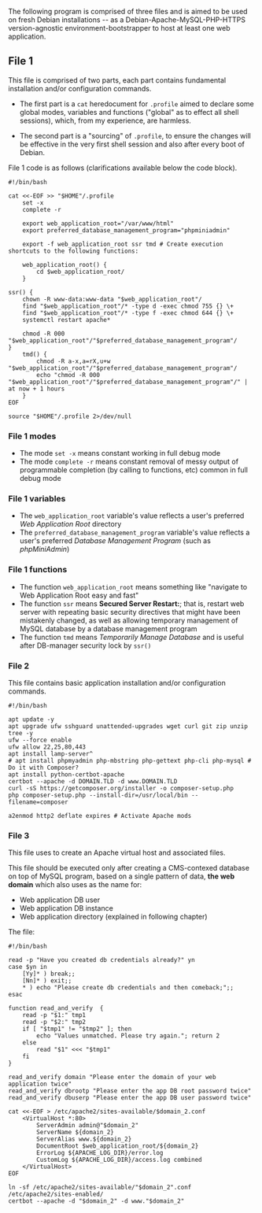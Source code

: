 The following program is comprised of three files and is aimed to be used on fresh Debian installations -- as a Debian-Apache-MySQL-PHP-HTTPS version-agnostic environment-bootstrapper to host at least one web application.

## File 1

This file is comprised of two parts, each part contains fundamental installation and/or configuration commands.

* The first part is a `cat` heredocument for `.profile` aimed to declare some global modes, variables and functions ("global" as to effect all shell sessions), which, from my experience, are harmless.

* The second part is a "sourcing" of `.profile`, to ensure the changes will be effective in the very first shell session and also after every boot of Debian.

File 1 code is as follows (clarifications available below the code block).

    #!/bin/bash
    
    cat <<-EOF >> "$HOME"/.profile
    	set -x
    	complete -r
    
    	export web_application_root="/var/www/html"
    	export preferred_database_management_program="phpminiadmin"
    
    	export -f web_application_root ssr tmd # Create execution shortcuts to the following functions:
    
    	web_application_root() {
    		cd $web_application_root/
    	}
    	
	ssr() {
		chown -R www-data:www-data "$web_application_root"/
		find "$web_application_root"/* -type d -exec chmod 755 {} \+
		find "$web_application_root"/* -type f -exec chmod 644 {} \+
		systemctl restart apache*
  
		chmod -R 000 "$web_application_root"/"$preferred_database_management_program"/
	}
    	tmd() {
    		chmod -R a-x,a=rX,u+w "$web_application_root"/"$preferred_database_management_program"/
    		echo "chmod -R 000 "$web_application_root"/"$preferred_database_management_program"/" | at now + 1 hours
    	}
    EOF
    
    source "$HOME"/.profile 2>/dev/null

### File 1 modes

* The mode `set -x` means constant working in full debug mode
* The mode `complete -r` means constant removal of messy output of programmable completion (by calling to functions, etc) common in full debug mode

### File 1 variables

* The `web_application_root` variable's value reflects a user's preferred *Web Application Root* directory
* The `preferred_database_management_program` variable's value reflects a user's preferred *Database Management Program* (such as *phpMiniAdmin*)

### File 1 functions

* The function `web_application_root` means something like "navigate to Web Application Root easy and fast"<br>
* The function `ssr` means **Secured Server Restart:**; that is, restart web server with repeating basic security directives that might have been mistakenly changed, as well as allowing temporary management of MySQL database by a database management program<br>
* The function `tmd` means *Temporarily Manage Database* and is useful after DB-manager security lock by `ssr()`

### File 2

This file contains basic application installation and/or configuration commands.

    #!/bin/bash
    
    apt update -y
    apt upgrade ufw sshguard unattended-upgrades wget curl git zip unzip tree -y
    ufw --force enable
    ufw allow 22,25,80,443
    apt install lamp-server^
    # apt install phpmyadmin php-mbstring php-gettext php-cli php-mysql # Do it with Composer?
    apt install python-certbot-apache
    certbot --apache -d DOMAIN.TLD -d www.DOMAIN.TLD 
    curl -sS https://getcomposer.org/installer -o composer-setup.php
    php composer-setup.php --install-dir=/usr/local/bin --filename=composer
    
    a2enmod http2 deflate expires # Activate Apache mods

### File 3

This file uses to create an Apache virtual host and associated files.

This file should be executed only after creating a CMS-contexed database on top of MySQL program, based on a single pattern of data, **the web domain** which also uses as the name for:

* Web application DB user
* Web application DB instance
* Web application directory (explained in following chapter)

The file:

    #!/bin/bash
    
    read -p "Have you created db credentials already?" yn
    case $yn in
    	[Yy]* ) break;;
    	[Nn]* ) exit;;
    	* ) echo "Please create db credentials and then comeback;";;
    esac
    
    function read_and_verify  {
        read -p "$1:" tmp1
        read -p "$2:" tmp2
        if [ "$tmp1" != "$tmp2" ]; then
            echo "Values unmatched. Please try again."; return 2
        else
            read "$1" <<< "$tmp1"
        fi
    }
    
    read_and_verify domain "Please enter the domain of your web application twice" 
    read_and_verify dbrootp "Please enter the app DB root password twice" 
    read_and_verify dbuserp "Please enter the app DB user password twice"
    
    cat <<-EOF > /etc/apache2/sites-available/$domain_2.conf
    	<VirtualHost *:80>
    		ServerAdmin admin@"$domain_2"
    		ServerName ${domain_2}
    		ServerAlias www.${domain_2}
    		DocumentRoot $web_application_root/${domain_2}
    		ErrorLog ${APACHE_LOG_DIR}/error.log
    		CustomLog ${APACHE_LOG_DIR}/access.log combined
    	</VirtualHost>
    EOF
    
    ln -sf /etc/apache2/sites-available/"$domain_2".conf /etc/apache2/sites-enabled/
    certbot --apache -d "$domain_2" -d www."$domain_2"
